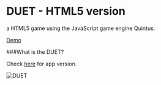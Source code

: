 # DUET - HTML5 version 

a HTML5 game using the JavaScript game engine Quintus.

[Demo](http://www.vlin.org/DUET/)

###What is the DUET?

Check [here](https://play.google.com/store/apps/details?id=com.kumobius.android.duet) for app version.

![DUET](https://lh3.ggpht.com/JobA5lgmhkEDpwhZZ8zVia3TUiM9QjuSIJHvX9c5Rz5QZUMZG68CJl56KA4djybirn4=w300-rw)

